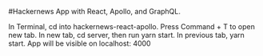 #Hackernews App with React, Apollo, and GraphQL. 




In Terminal, cd into hackernews-react-apollo. 
Press Command + T to open new tab.
In new tab, cd server, then run yarn start.
In previous tab, yarn start.
App will be visible on localhost: 4000

